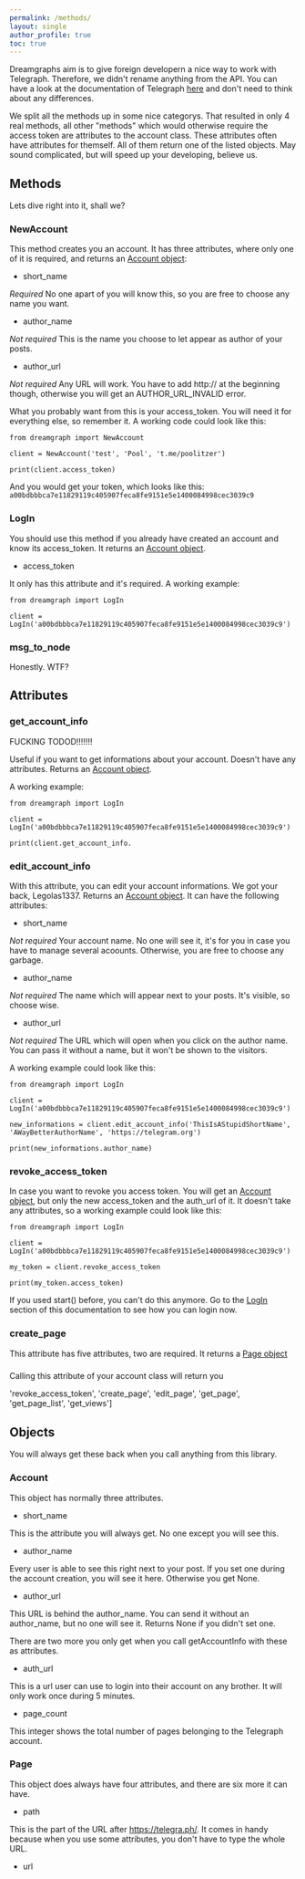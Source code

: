 ```yaml
---
permalink: /methods/
layout: single
author_profile: true
toc: true
---
```

Dreamgraphs aim is to give foreign developern a nice way to work with Telegraph. Therefore, we didn't rename anything from the API. You can have a look at the documentation of Telegraph [here](http://telegra.ph/api) and don't need to think about any differences.

We split all the methods up in some nice categorys. That resulted in only 4 real methods, all other "methods" which would otherwise require the access token are attributes to the account class. These attributes often have attributes for themself. All of them return one of the listed objects. May sound complicated, but will speed up your developing, believe us.

## Methods

Lets dive right into it, shall we?

### NewAccount

This method creates you an account. It has three attributes, where only one of it is required, and returns an [Account object](#account):

* short_name

_Required_ No one apart of you will know this, so you are free to choose any name you want. 

* author_name

_Not required_ This is the name you choose to let appear as author of your posts.

* author_url

_Not required_ Any URL will work. You have to add http:// at the beginning though, otherwise you will get an AUTHOR_URL_INVALID error.

What you probably want from this is your access_token. You will need it for everything else, so remember it. A working code could look like this:
```
from dreamgraph import NewAccount

client = NewAccount('test', 'Pool', 't.me/poolitzer')

print(client.access_token)

```
And you would get your token, which looks like this:
`a00bdbbbca7e11829119c405907feca8fe9151e5e1400084998cec3039c9`


### LogIn

You should use this method if you already have created an account and know its access_token. It returns an [Account object](#account).

* access_token

It only has this attribute and it's required. A working example:

```
from dreamgraph import LogIn

client = LogIn('a00bdbbbca7e11829119c405907feca8fe9151e5e1400084998cec3039c9')

```

### msg_to_node

Honestly. WTF?

## Attributes

### get_account_info

FUCKING TODOD!!!!!!!

Useful if you want to get informations about your account. Doesn't have any attributes. Returns an [Account object](#account).

A working example:

```
from dreamgraph import LogIn

client = LogIn('a00bdbbbca7e11829119c405907feca8fe9151e5e1400084998cec3039c9')

print(client.get_account_info.
```


### edit_account_info

With this attribute, you can edit your account informations. We got your back, Legolas1337. Returns an [Account object](#account). It can have the following attributes:

* short_name

_Not required_ Your account name. No one will see it, it's for you in case you have to manage several acoounts. Otherwise, you are free to choose any garbage.

* author_name

_Not required_ The name which will appear next to your posts. It's visible, so choose wise.

* author_url

_Not required_ The URL which will open when you click on the author name. You can pass it without a name, but it won't be shown to the visitors.

A working example could look like this:
```
from dreamgraph import LogIn

client = LogIn('a00bdbbbca7e11829119c405907feca8fe9151e5e1400084998cec3039c9')

new_informations = client.edit_account_info('ThisIsAStupidShortName', 'AWayBetterAuthorName', 'https://telegram.org')

print(new_informations.author_name)
```

### revoke_access_token

In case you want to revoke you access token. You will get an [Account object](#account), but only the new access_token and the auth_url of it. It doesn't take any attributes, so a working example could look like this:

```
from dreamgraph import LogIn

client = LogIn('a00bdbbbca7e11829119c405907feca8fe9151e5e1400084998cec3039c9')

my_token = client.revoke_access_token

print(my_token.access_token)
```

If you used start() before, you can't do this anymore. Go to the [LogIn](#login) section of this documentation to see how you can login now.

### create_page

This attribute has five attributes, two are required. It returns a [Page object](#page)


###

Calling this attribute of your account class will return you 

'revoke_access_token', 'create_page', 'edit_page', 'get_page', 'get_page_list', 'get_views']


## Objects

You will always get these back when you call anything from this library.

### Account

This object has normally three attributes.

* short_name

This is the attribute you will always get. No one except you will see this.

* author_name

Every user is able to see this right next to your post. If you set one during the account creation, you will see it here. Otherwise you get None.

* author_url

This URL is behind the author_name. You can send it without an author_name, but no one will see it. Returns None if you didn't set one.

There are two more you only get when you call getAccountInfo with these as attributes.

* auth_url

This is a url user can use to login into their account on any brother. It will only work once during 5 minutes.

* page_count

This integer shows the total number of pages belonging to the Telegraph account.

### Page

This object does always have four attributes, and there are six more it can have.

* path

This is the part of the URL after https://telegra.ph/. It comes in handy because when you use some attributes, you don't have to type the whole URL.

* url

